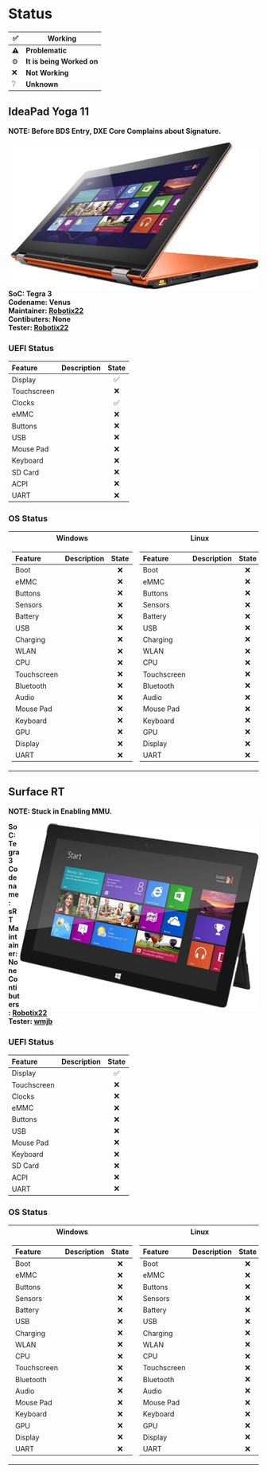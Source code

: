 # Status

|✅|Working|
|-|-------|
|⚠️|**Problematic**|
|⚙️|**It is being Worked on**|
|❌|**Not Working**|
|❔|**Unknown**|

## IdeaPad Yoga 11

**NOTE: Before BDS Entry, DXE Core Complains about Signature.**

<img align="right" src="https://github.com/Robotix22/Mu-Tegra/blob/main/Pictures/Lenovo-IdeaPad-Yoga-11.png" width="500" alt="Preview">

**SoC: Tegra 3** <br />
**Codename: Venus** <br />
**Maintainer: [Robotix22](https://github.com/Robotix22/)** <br />
**Contibuters: None** <br />
**Tester: [Robotix22](https://github.com/Robotix22/)**

### UEFI Status

|Feature|Description|State|
|:------|:----------|:---:|
|Display||✅|
|Touchscreen||❌|
|Clocks||✅|
|eMMC||❌|
|Buttons||❌|
|USB||❌|
|Mouse Pad||❌|
|Keyboard||❌|
|SD Card||❌|
|ACPI||❌|
|UART||❌|

### OS Status

<table>
<tr><th>Windows</th><th>Linux</th></tr>
<tr><td>

|Feature|Description|State|
|:------|:----------|:---:|
|Boot||❌|
|eMMC||❌|
|Buttons||❌|
|Sensors||❌|
|Battery||❌|
|USB||❌|
|Charging||❌|
|WLAN||❌|
|CPU||❌|
|Touchscreen||❌|
|Bluetooth||❌|
|Audio||❌|
|Mouse Pad||❌|
|Keyboard||❌|
|GPU||❌|
|Display||❌|
|UART||❌|

</td><td>

|Feature|Description|State|
|:------|:----------|:---:|
|Boot||❌|
|eMMC||❌|
|Buttons||❌|
|Sensors||❌|
|Battery||❌|
|USB||❌|
|Charging||❌|
|WLAN||❌|
|CPU||❌|
|Touchscreen||❌|
|Bluetooth||❌|
|Audio||❌|
|Mouse Pad||❌|
|Keyboard||❌|
|GPU||❌|
|Display||❌|
|UART||❌|

</td></tr> </table>

## Surface RT

**NOTE: Stuck in Enabling MMU.**

<img align="right" src="https://github.com/Robotix22/Mu-Tegra/blob/main/Pictures/Microsoft-Surface-RT.png" width="480" alt="Preview">

**SoC: Tegra 3** <br />
**Codename: sRT** <br />
**Maintainer: None** <br />
**Contibuters: [Robotix22](https://github.com/Robotix22/)** <br />
**Tester: [wmjb](https://github.com/wmjb/)**

### UEFI Status

|Feature|Description|State|
|:------|:----------|:---:|
|Display||✅|
|Touchscreen||❌|
|Clocks||❌|
|eMMC||❌|
|Buttons||❌|
|USB||❌|
|Mouse Pad||❌|
|Keyboard||❌|
|SD Card||❌|
|ACPI||❌|
|UART||❌|

### OS Status

<table>
<tr><th>Windows</th><th>Linux</th></tr>
<tr><td>

|Feature|Description|State|
|:------|:----------|:---:|
|Boot||❌|
|eMMC||❌|
|Buttons||❌|
|Sensors||❌|
|Battery||❌|
|USB||❌|
|Charging||❌|
|WLAN||❌|
|CPU||❌|
|Touchscreen||❌|
|Bluetooth||❌|
|Audio||❌|
|Mouse Pad||❌|
|Keyboard||❌|
|GPU||❌|
|Display||❌|
|UART||❌|

</td><td>

|Feature|Description|State|
|:------|:----------|:---:|
|Boot||❌|
|eMMC||❌|
|Buttons||❌|
|Sensors||❌|
|Battery||❌|
|USB||❌|
|Charging||❌|
|WLAN||❌|
|CPU||❌|
|Touchscreen||❌|
|Bluetooth||❌|
|Audio||❌|
|Mouse Pad||❌|
|Keyboard||❌|
|GPU||❌|
|Display||❌|
|UART||❌|

</td></tr> </table>
